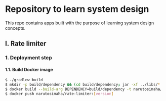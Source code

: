 # Repository to learn system design
This repo contains apps built with the purpose of learning system design concepts.

## I. Rate limiter
### 1. Deployment step

#### 1.1. Build Docker image
```bash
$ ./gradlew build
$ mkdir -p build/dependency && (cd build/dependency; jar -xf ../libs/*.jar)
$ docker build --build-arg DEPENDENCY=build/dependency -t narutosimaha/rate-limiter:[version] .
$ docker push narutosimaha/rate-limiter:[version]
```

#### 